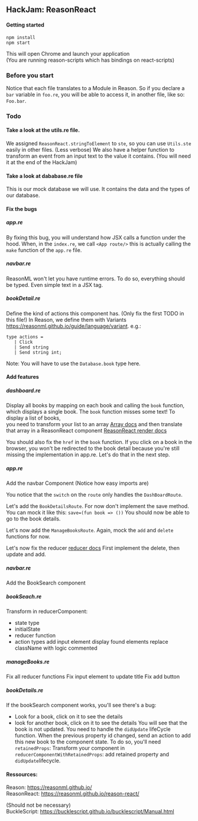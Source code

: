 ## HackJam: ReasonReact

#### Getting started 

```
npm install
npm start
```
This will open Chrome and launch your application   
(You are running reason-scripts which has bindings on react-scripts)

### Before you start
Notice that each file translates to a Module in Reason. 
So if you declare a `bar` variable in `foo.re`, you will be able to access it, in another file, like so: `Foo.bar`.

### Todo

#### Take a look at the utils.re file. 
We assigned `ReasonReact.stringToElement` to `ste`, so you can use `Utils.ste` easily in other files. (Less verbose)
We also have a helper function to transform an event from an input text to the value it contains. (You will need it at the end of the HackJam)

#### Take a look at dababase.re file
This is our mock database we will use. It contains the data and the types of our database.

#### Fix the bugs
##### app.re
By fixing this bug, you will understand how JSX calls a function under the hood.
When, in the `index.re`, we call `<App route/>` this is actually calling the `make` function of the `app.re` file.

##### navbar.re
ReasonML won't let you have runtime errors. To do so, everything should be typed. 
Even simple text in a JSX tag.

##### bookDetail.re
Define the kind of actions this component has. (Only fix the first TODO in this file!)
In Reason, we define them with Variants https://reasonml.github.io/guide/language/variant. 
e.g.:   
```
type actions = 
   | Click
   | Send string
   | Send string int;
```
Note: You will have to use the `Database.book` type here.

#### Add features

##### dashboard.re
Display all books by mapping on each book and calling the `book` function, which displays a single book.
The `book` function misses some text!
To display a list of books,   
you need to transform your list to an array [Array docs](https://reasonml.github.io/api/Array.html) 
and then translate that array in a ReasonReact component [ReasonReact render docs](https://reasonml.github.io/reason-react/docs/en/render.html)

You should also fix the `href` in the `book` function.
If you click on a book in the browser, you won't be redirected to the book detail because you're still missing the implementation in app.re. Let's do that in the next step.

##### app.re

Add the navbar Component (Notice how easy imports are)

You notice that the `switch` on the `route` only handles the `DashBoardRoute`.

Let's add the `BookDetailsRoute`. For now don't implement the save method. You can mock it like this: `save=(fun book => ())`
You should now be able to go to the book details.

Let's now add the `ManageBooksRoute`. Again, mock the `add` and `delete` functions for now.

Let's now fix the reducer [reducer docs](https://reasonml.github.io/reason-react/docs/en/state-actions-reducer.html)
First implement the delete, then update and add.

##### navbar.re

Add the BookSearch component

##### bookSeach.re
Transform in reducerComponent: 
  - state type
  - initialState
  - reducer function
  - action types
add input element
display found elements
replace className with logic commented

##### manageBooks.re
Fix all reducer functions
Fix input element to update title
Fix add button

##### bookDetails.re
If the bookSearch component works, you'll see there's a bug:
- Look for a book, click on it to see the details
- look for another book, click on it to see the details
You will see that the book is not updated. 
You need to handle the `didUpdate` lifeCycle function. When the previous property id changed, send an action to add this new book to the component state.
 To do so, you'll need `retainedProps`:
Transform your component in `reducerComponentWithRetainedProps`: add retained property and `didUpdate`lifecycle.


#### Ressources:

Reason: https://reasonml.github.io/   
ReasonReact: https://reasonml.github.io/reason-react/  

(Should not be necessary)   
BuckleScript: https://bucklescript.github.io/bucklescript/Manual.html
